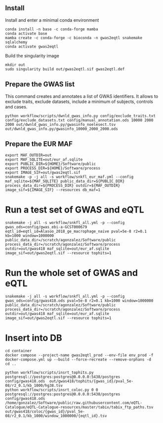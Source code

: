 ## Install

Install and enter a minimal conda environment

~~~
conda install -n base -c conda-forge mamba
conda activate base
mamba create -c conda-forge -c bioconda -n gwas2eqtl snakemake sqlalchemy
conda activate gwas2eqtl
~~~

Build the singularity image

~~~
mkdir out
sudo singularity build out/gwas2eqtl.sif gwas2eqtl.def
~~~

## Prepare the GWAS list

This command creates and annotates a list of GWAS identifiers.
It allows to exclude traits, exclude datasets, include a minimum of subjects, controls and cases.

~~~
python workflow/scripts/dwnld_gwas_info.py config/exclude_traits.txt config/exclude_datasets.txt config/manual_annotation.ods 10000 2000 2000 out/dwnld_gwas_info.py/gwasinfo_noelesect.tsv out/dwnld_gwas_info.py/gwasinfo_10000_2000_2000.ods
~~~

## Prepare the EUR MAF

~~~
export MAF_OUTDIR=out
export MAF_SQLITE=out/eur_af.sqlite
export PUBLIC_DIR=${HOME}/Software/public
export PROCESS_DIR=${HOME}/Software/process
export IMAGE_SIF=out/gwas2eqtl.sif
snakemake -p -j all -s workflow/snkfl_eur_maf.yml --config  maf_sqlite=${MAF_SQLITE} public_data_dir=${PUBLIC_DIR} process_data_dir=${PROCESS_DIR} outdir=${MAF_OUTDIR} image_sif=${IMAGE_SIF} --resources db_maf=1
~~~

# Run a test set of GWAS and eQTL

~~~
snakemake -j all -s workflow/snkfl_all.yml -p --config  gwas_ods=config/gwas_ebi-a-GCST000679 eqtl_id=eqtl_id=Alasoo_2018_ge_macrophage_naive pval=5e-8 r2=0.1 kb=1000 window=1000000 public_data_dir=/scratch/agonzalez/Software/public process_data_dir=/scratch/agonzalez/Software/process outdir=out/gwas418 maf_sqlite=out/eur_af.sqlite image_sif=out/gwas2eqtl.sif --resource tophits=1
~~~


# Run the whole set of GWAS and eQTL

~~~
snakemake -j all -s workflow/snkfl_all.yml -p --config  gwas_ods=config/gwas418.ods pval=5e-8 r2=0.1 kb=1000 window=1000000 public_data_dir=/scratch/agonzalez/Software/public process_data_dir=/scratch/agonzalez/Software/process outdir=out/gwas418 maf_sqlite=out/eur_af.sqlite image_sif=out/gwas2eqtl.sif --resource tophits=1
~~~

# Insert into DB

~~~
cd container
docker compose --project-name gwas2eqtl_prod --env-file env_prod -f docker-compose.yml up --build --force-recreate --remove-orphans -d
cd ..
~~~

~~~
python workflow/scripts/insrt_tophits.py postgresql://postgres:postgres@0.0.0.0:5438/postgres config/gwas418.ods  out/gwas418/tophits/{gwas_id}/pval_5e-08/r2_0.1/kb_1000/hg38.tsv
python workflow/scripts/insrt_coloc.py 0 0 postgresql://postgres:postgres@0.0.0.0:5438/postgres config/gwas418.ods /home/gonzalez/Software/public/raw.githubusercontent.com/eQTL-Catalogue/eQTL-Catalogue-resources/master/tabix/tabix_ftp_paths.tsv out/gwas418/coloc/{gwas_id}/pval_5e-08/r2_0.1/kb_1000/window_1000000/{eqtl_id}.tsv
~~~
